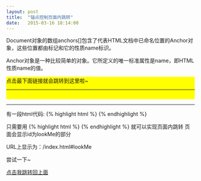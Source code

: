 ```yaml
---
layout: post
title:  "锚点控制页面内跳转"
date:   2015-03-16 18:14:00
---
```

Document对象的数组anchors[]包含了代表HTML文档中已命名位置的Anchor对象，这些位置都由标记<a>和它的性质name标识。

Anchor对象是一种比较简单的对象。它所定义的唯一标准属性是name，即HTML性质name的值。

<div style="background:#ffff00; height:60px;">
<span id = "lookMe">
    点击最下面链接就会跳转到这里啦~
</span>
<hr>
</div>


<hr>
有一段html代码:
{% highlight html %}
<span id = "lookMe"></span>
{% endhighlight %}

只需要用
{% highlight html %}
<a href="#lookMe"></a>
{% endhighlight %}
就可以实现页面内跳转
页面会显示id为lookMe的部分

URL上显示为：/index.html#lookMe

尝试一下~

<a href="#lookMe">点击我跳转回上面</a>






